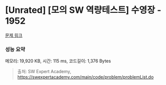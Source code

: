 # [Unrated] [모의 SW 역량테스트] 수영장 - 1952 

[문제 링크](https://swexpertacademy.com/main/code/problem/problemDetail.do?contestProbId=AV5PpFQaAQMDFAUq) 

### 성능 요약

메모리: 19,920 KB, 시간: 115 ms, 코드길이: 1,376 Bytes



> 출처: SW Expert Academy, https://swexpertacademy.com/main/code/problem/problemList.do